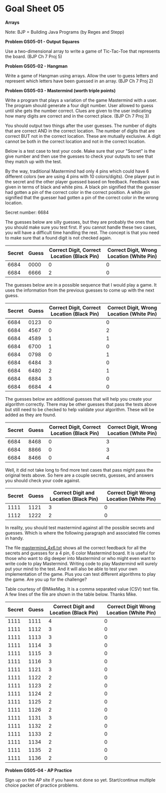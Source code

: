 # Goal Sheet 05

**Arrays**

Note: BJP = Building Java Programs (by Reges and Stepp)

**Problem GS05-01 - Output Squares**

Use a two-dimensional array to write a game of Tic-Tac-Toe that represents the board.  (BJP Ch 7 Proj 5)

**Problem GS05-02 - Hangman**

Write a game of Hangman using arrays.  Allow the user to guess letters and represent which letters have been guessed in an array.  (BJP Ch 7 Proj 2)

**Problem GS05-03 - Mastermind (worth triple points)**

Write a program that plays a variation of the game Mastermind with a user.  The program should generate a four digit number.  User allowed to guess until she gets the number correct.  Clues are given to the user indicating how many digits are correct and in the correct place.  (BJP Ch 7 Proj 3)

You should output two things after the user guesses.  The number of digits that are correct AND in the correct location.  The number of digits that are correct BUT not in the correct location.  These are mutually exclusive.  A digit cannot be both in the correct location and not in the correct location.

Below is a test case to test your code.  Make sure that your "Secret" is the give number and then use the guesses to check your outputs to see that they match up with the test.

By the way, traditional Mastermind had only 4 pins which could have 6 different colors (we are using 4 pins with 10 colors/digits).  One player put in the secret and the other player guessed based on feedback.  Feedback was given in terms of black and white pins.  A black pin signified that the guesser had gotten a pin of the correct color in the correct position.  A white pin signified that the guesser had gotten a pin of the correct color in the wrong location.

Secret number: 6684

The guesses below are silly guesses, but they are probably the ones that you should make sure you test first.  If you cannot handle these two cases, you will have a difficult time handling the rest.  The concept is that you need to make sure that a found digit is not checked again.

Secret | Guess | Correct Digit, Correct Location (Black Pin) | Correct Digit, Wrong Location (White Pin)
------ | ----- | ------------------------------------------- | -----------------------------------------
6684 | 0000 | 0 | 0
6684 | 6666 | 2 | 0

The guesses below are in a possible sequence that I would play a game.  It uses the information from the previous guesses to come up with the next guess.

Secret | Guess | Correct Digit, Correct Location (Black Pin) | Correct Digit, Wrong Location (White Pin)
------ | ----- | ------------------------------------------- | -----------------------------------------
6684 | 0123 | 0 | 0
6684 | 4567 | 0 | 2
6684 | 4589 | 1 | 1
6684 | 6700 | 1 | 0
6684 | 0798 | 0 | 1
6684 | 6484 | 3 | 0
6684 | 6480 | 2 | 1
6684 | 6884 | 3 | 0
6684 | 6684 | 4 | 0

The guesses below are additional guesses that will help you create your algorithm correctly.  There may be other guesses that pass the tests above but still need to be checked to help validate your algorithm.  These will be added as they are found.

Secret | Guess | Correct Digit, Correct Location (Black Pin) | Correct Digit, Wrong Location (White Pin)
------ | ----- | ------------------------------------------- | -----------------------------------------
6684 | 8468 | 0 | 3
6684 | 8866 | 0 | 3
6684 | 8466 | 0 | 4

Well, it did not take long to find more test cases that pass might pass the original tests above.  So here are a couple secrets, guesses, and answers you should check your code against.

Secret | Guess | Correct Digit and Location (Black Pin) | Correct Digit Wrong Location (White Pin)
------ | ----- | -------------------------------------- | ----------------------------------------
1111 | 1121 | 3 | 0
1112 | 1222 | 2 | 0

In reality, you should test mastermind against all the possible secrets and guesses.  Which is where the following paragraph and associated file comes in handy.

The file [mastermind_4x6.txt](https://github.com/MichaelTMiyoshi/JavaWithMiyoshi/blob/master/Problems/mastermind_4x6.txt) shows all the correct feedback for all the secrets and guesses for a 4 pin, 6 color Mastermind board.  It is useful for those who want to dig deeper into Mastermind or who might even want to write code to play Mastermind.  Writing code to play Mastermind will surely put your mind to the test.  And it will also be able to test your own implementation of the game.  Plus you can test different algorithms to play the game.  Are you up for the challenge?

Table courtesy of @MikeMag.  It is a comma separated value (CSV) text file.  A few lines of the file are shown in the table below.  Thanks Mike.

Secret | Guess | Correct Digit and Location (Black Pin) | Correct Digit Wrong Location (White Pin)
------ | ----- | -------------------------------------- | ----------------------------------------
1111 | 1111 | 4 | 0
1111 | 1112 | 3 | 0
1111 | 1113 | 3 | 0
1111 | 1114 | 3 | 0
1111 | 1115 | 3 | 0
1111 | 1116 | 3 | 0
1111 | 1121 | 3 | 0
1111 | 1122 | 2 | 0
1111 | 1123 | 2 | 0
1111 | 1124 | 2 | 0
1111 | 1125 | 2 | 0
1111 | 1126 | 2 | 0
1111 | 1131 | 3 | 0
1111 | 1132 | 2 | 0
1111 | 1133 | 2 | 0
1111 | 1134 | 2 | 0
1111 | 1135 | 2 | 0
1111 | 1136 | 2 | 0

**Problem GS05-04 - AP Practice**

Sign up on the AP site if you have not done so yet.  Start/continue multiple choice packet of practice problems.
